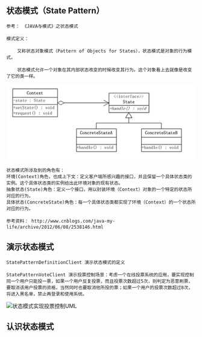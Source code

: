 ## 状态模式（State Pattern）

	参考： 《JAVA与模式》之状态模式

	模式定义：
		
		又称状态对象模式（Pattern of Objects for States），状态模式是对象的行为模式。
		
		状态模式允许一个对象在其内部状态改变的时候改变其行为。这个对象看上去就像是改变了它的类一样。

![状态模式UML](../img/StatePattern.png "状态模式")

	状态模式所涉及到的角色有：
	环境(Context)角色，也成上下文：定义客户端所感兴趣的接口，并且保留一个具体状态类的实例。这个具体状态类的实例给出此环境对象的现有状态。
	抽象状态(State)角色：定义一个接口，用以封装环境（Context）对象的一个特定的状态所对应的行为。
	具体状态(ConcreteState)角色：每一个具体状态类都实现了环境（Context）的一个状态所对应的行为。

	参考资料： http://www.cnblogs.com/java-my-life/archive/2012/06/08/2538146.html

## 演示状态模式

	StatePatternDefinitionClient 演示状态模式的定义
	
	StatePatternVoteClient 演示投票控制场景：考虑一个在线投票系统的应用，要实现控制同一个用户只能投一票，如果一个用户反复投票，而且投票次数超过5次，则判定为恶意刷票，要取消该用户投票的资格，当然同时也要取消他所投的票；如果一个用户的投票次数超过8次，将进入黑名单，禁止再登录和使用系统。
	
![状态模式实现投票控制UML](../img/StateVotePattern.png "投票控制")


## 认识状态模式

